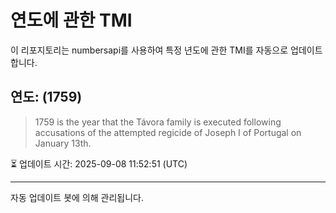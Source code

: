 
# 연도에 관한 TMI

이 리포지토리는 numbersapi를 사용하여 특정 년도에 관한 TMI를 자동으로 업데이트합니다.

## 연도: (1759)
> 1759 is the year that the Távora family is executed following accusations of the attempted regicide of Joseph I of Portugal on January 13th.

⏳ 업데이트 시간: 2025-09-08 11:52:51 (UTC)

---
자동 업데이트 봇에 의해 관리됩니다.
